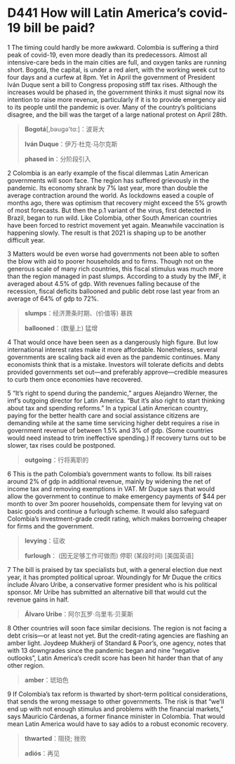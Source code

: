# D441 How will Latin America’s covid-19 bill be paid?
1 The timing could hardly be more awkward. Colombia is suffering a third peak of covid-19, even more deadly than its predecessors. Almost all intensive-care beds in the main cities are full, and oxygen tanks are running short. Bogotá, the capital, is under a red alert, with the working week cut to four days and a curfew at 8pm. Yet in April the government of President Iván Duque sent a bill to Congress proposing stiff tax rises. Although the increases would be phased in, the government thinks it must signal now its intention to raise more revenue, particularly if it is to provide emergency aid to its people until the pandemic is over. Many of the country’s politicians disagree, and the bill was the target of a large national protest on April 28th.

> **Bogotá**[,bəuɡə'tɑ:]：波哥大
>
> **Iván Duque**：伊万·杜克·马尔克斯
>
> **phased in**：分阶段引入
>

2 Colombia is an early example of the fiscal dilemmas Latin American governments will soon face. The region has suffered grievously in the pandemic. Its economy shrank by 7% last year, more than double the average contraction around the world. As lockdowns eased a couple of months ago, there was optimism that recovery might exceed the 5% growth of most forecasts. But then the p.1 variant of the virus, first detected in Brazil, began to run wild. Like Colombia, other South American countries have been forced to restrict movement yet again. Meanwhile vaccination is happening slowly. The result is that 2021 is shaping up to be another difficult year.

3 Matters would be even worse had governments not been able to soften the blow with aid to poorer households and to firms. Though not on the generous scale of many rich countries, this fiscal stimulus was much more than the region managed in past slumps. According to a study by the IMF, it averaged about 4.5% of gdp. With revenues falling because of the recession, fiscal deficits ballooned and public debt rose last year from an average of 64% of gdp to 72%.

> **slumps**：经济萧条时期、(价值等) 暴跌
>
> **ballooned**：(数量上) 猛增
>

4 That would once have been seen as a dangerously high figure. But low international interest rates make it more affordable. Nonetheless, several governments are scaling back aid even as the pandemic continues. Many economists think that is a mistake. Investors will tolerate deficits and debts provided governments set out—and preferably approve—credible measures to curb them once economies have recovered.

5 “It’s right to spend during the pandemic,” argues Alejandro Werner, the imf’s outgoing director for Latin America. “But it’s also right to start thinking about tax and spending reforms.” In a typical Latin American country, paying for the better health care and social assistance citizens are demanding while at the same time servicing higher debt requires a rise in government revenue of between 1.5% and 3% of gdp. (Some countries would need instead to trim ineffective spending.) If recovery turns out to be slower, tax rises could be postponed.

> **outgoing**：行将离职的
>

6 This is the path Colombia’s government wants to follow. Its bill raises around 2% of gdp in additional revenue, mainly by widening the net of income tax and removing exemptions in VAT. Mr Duque says that would allow the government to continue to make emergency payments of $44 per month to over 3m poorer households, compensate them for levying vat on basic goods and continue a furlough scheme. It would also safeguard Colombia’s investment-grade credit rating, which makes borrowing cheaper for firms and the government.

> **levying**：征收
>
> **furlough**： (因无足够工作可做而) 停职 (某段时间) [美国英语]
>

7 The bill is praised by tax specialists but, with a general election due next year, it has prompted political uproar. Woundingly for Mr Duque the critics include Álvaro Uribe, a conservative former president who is his political sponsor. Mr Uribe has submitted an alternative bill that would cut the revenue gains in half.

> **Álvaro Uribe**：阿尔瓦罗·乌里韦·贝莱斯
>

8 Other countries will soon face similar decisions. The region is not facing a debt crisis—or at least not yet. But the credit-rating agencies are flashing an amber light. Joydeep Mukherji of Standard & Poor’s, one agency, notes that with 13 downgrades since the pandemic began and nine “negative outlooks”, Latin America’s credit score has been hit harder than that of any other region.

> **amber**：琥珀色
>

9 If Colombia’s tax reform is thwarted by short-term political considerations, that sends the wrong message to other governments. The risk is that “we’ll end up with not enough stimulus and problems with the financial markets,” says Mauricio Cárdenas, a former finance minister in Colombia. That would mean Latin America would have to say adiós to a robust economic recovery.

> **thwarted**：阻挠; 挫败
>
> **adiós**：再见
>

